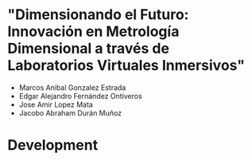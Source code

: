 # "Dimensionando el Futuro: Innovación en Metrología Dimensional a través de Laboratorios Virtuales Inmersivos"

-  Marcos Anibal Gonzalez Estrada
-  Edgar Alejandro Fernández Ontiveros
-  Jose Amir Lopez Mata
-  Jacobo Abraham Durán Muñoz

# Development
